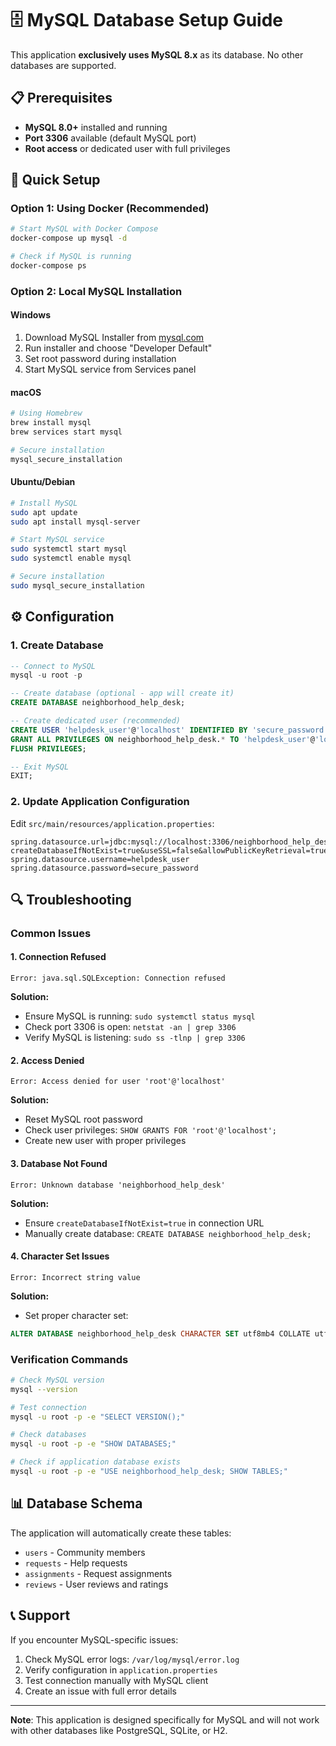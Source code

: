 # 🗄️ MySQL Database Setup Guide

This application **exclusively uses MySQL 8.x** as its database. No other databases are supported.

## 📋 Prerequisites

- **MySQL 8.0+** installed and running
- **Port 3306** available (default MySQL port)
- **Root access** or dedicated user with full privileges

## 🚀 Quick Setup

### Option 1: Using Docker (Recommended)
```bash
# Start MySQL with Docker Compose
docker-compose up mysql -d

# Check if MySQL is running
docker-compose ps
```

### Option 2: Local MySQL Installation

#### Windows
1. Download MySQL Installer from [mysql.com](https://dev.mysql.com/downloads/installer/)
2. Run installer and choose "Developer Default"
3. Set root password during installation
4. Start MySQL service from Services panel

#### macOS
```bash
# Using Homebrew
brew install mysql
brew services start mysql

# Secure installation
mysql_secure_installation
```

#### Ubuntu/Debian
```bash
# Install MySQL
sudo apt update
sudo apt install mysql-server

# Start MySQL service
sudo systemctl start mysql
sudo systemctl enable mysql

# Secure installation
sudo mysql_secure_installation
```

## ⚙️ Configuration

### 1. Create Database
```sql
-- Connect to MySQL
mysql -u root -p

-- Create database (optional - app will create it)
CREATE DATABASE neighborhood_help_desk;

-- Create dedicated user (recommended)
CREATE USER 'helpdesk_user'@'localhost' IDENTIFIED BY 'secure_password';
GRANT ALL PRIVILEGES ON neighborhood_help_desk.* TO 'helpdesk_user'@'localhost';
FLUSH PRIVILEGES;

-- Exit MySQL
EXIT;
```

### 2. Update Application Configuration
Edit `src/main/resources/application.properties`:
```properties
spring.datasource.url=jdbc:mysql://localhost:3306/neighborhood_help_desk?createDatabaseIfNotExist=true&useSSL=false&allowPublicKeyRetrieval=true&serverTimezone=UTC
spring.datasource.username=helpdesk_user
spring.datasource.password=secure_password
```

## 🔍 Troubleshooting

### Common Issues

#### 1. Connection Refused
```
Error: java.sql.SQLException: Connection refused
```
**Solution:**
- Ensure MySQL is running: `sudo systemctl status mysql`
- Check port 3306 is open: `netstat -an | grep 3306`
- Verify MySQL is listening: `sudo ss -tlnp | grep 3306`

#### 2. Access Denied
```
Error: Access denied for user 'root'@'localhost'
```
**Solution:**
- Reset MySQL root password
- Check user privileges: `SHOW GRANTS FOR 'root'@'localhost';`
- Create new user with proper privileges

#### 3. Database Not Found
```
Error: Unknown database 'neighborhood_help_desk'
```
**Solution:**
- Ensure `createDatabaseIfNotExist=true` in connection URL
- Manually create database: `CREATE DATABASE neighborhood_help_desk;`

#### 4. Character Set Issues
```
Error: Incorrect string value
```
**Solution:**
- Set proper character set:
```sql
ALTER DATABASE neighborhood_help_desk CHARACTER SET utf8mb4 COLLATE utf8mb4_unicode_ci;
```

### Verification Commands

```bash
# Check MySQL version
mysql --version

# Test connection
mysql -u root -p -e "SELECT VERSION();"

# Check databases
mysql -u root -p -e "SHOW DATABASES;"

# Check if application database exists
mysql -u root -p -e "USE neighborhood_help_desk; SHOW TABLES;"
```

## 📊 Database Schema

The application will automatically create these tables:
- `users` - Community members
- `requests` - Help requests
- `assignments` - Request assignments
- `reviews` - User reviews and ratings

## 📞 Support

If you encounter MySQL-specific issues:
1. Check MySQL error logs: `/var/log/mysql/error.log`
2. Verify configuration in `application.properties`
3. Test connection manually with MySQL client
4. Create an issue with full error details

---

**Note**: This application is designed specifically for MySQL and will not work with other databases like PostgreSQL, SQLite, or H2.
